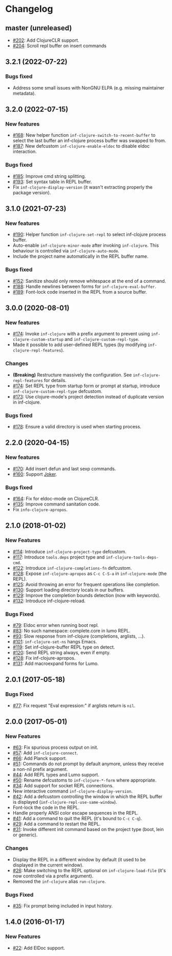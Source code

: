 # Changelog

## master (unreleased)
* [#202](https://github.com/clojure-emacs/inf-clojure/issues/202): Add ClojureCLR support.
* [#204](https://github.com/clojure-emacs/inf-clojure/issues/204): Scroll repl buffer on insert commands


## 3.2.1 (2022-07-22)

### Bugs fixed

* Address some small issues with NonGNU ELPA (e.g. missing maintainer metadata).

## 3.2.0 (2022-07-15)

### New features

* [#168](https://github.com/clojure-emacs/inf-clojure/pull/197): New helper function `inf-clojure-switch-to-recent-buffer` to select the last buffer an inf-clojure process buffer was swapped to from.
* [#187](https://github.com/clojure-emacs/inf-clojure/pull/197): New defcustom `inf-clojure-enable-eldoc` to disable eldoc interaction.

### Bugs fixed

* [#185](https://github.com/clojure-emacs/inf-clojure/issues/185): Improve cmd string splitting.
* [#193](https://github.com/clojure-emacs/inf-clojure/pull/193): Set syntax table in REPL buffer.
* Fix `inf-clojure-display-version` (it wasn't extracting properly the package version).

## 3.1.0 (2021-07-23)

### New features

* [#190](https://github.com/clojure-emacs/inf-clojure/pull/190): Helper function `inf-clojure-set-repl` to select inf-clojure process buffer.
* Auto-enable `inf-clojure-minor-mode` after invoking `inf-clojure`. This behaviour is controlled via `inf-clojure-auto-mode`.
* Include the project name automatically in the REPL buffer name.

### Bugs fixed

* [#152](https://github.com/clojure-emacs/inf-clojure/issues/152): Sanitize should only remove whitespace at the end of a command.
* [#188](https://github.com/clojure-emacs/inf-clojure/pull/188): Handle newlines between forms for `inf-clojure-eval-buffer`.
* [#189](https://github.com/clojure-emacs/inf-clojure/pull/189): Font-lock code inserted in the REPL from a source buffer.

## 3.0.0 (2020-08-01)

### New features

* [#174](https://github.com/clojure-emacs/inf-clojure/pull/174): Invoke `inf-clojure` with a prefix argument to prevent using `inf-clojure-custom-startup` and `inf-clojure-custom-repl-type`.
* Made it possible to add user-defined REPL types (by modifying `inf-clojure-repl-features`).

### Changes

* **(Breaking)** Restructure massively the configuration. See `inf-clojure-repl-features` for details.
* [#174](https://github.com/clojure-emacs/inf-clojure/pull/174): Set REPL type from startup form or prompt at startup, introduce `inf-clojure-custom-repl-type` defcustom.
* [#173](https://github.com/clojure-emacs/inf-clojure/issues/173): Use clojure-mode's project detection instead of duplicate version in inf-clojure.

### Bugs fixed

* [#178](https://github.com/clojure-emacs/inf-clojure/issues/178): Ensure a valid directory is used when starting process.

## 2.2.0 (2020-04-15)

### New features

* [#170](https://github.com/clojure-emacs/inf-clojure/pull/170): Add insert defun and last sexp commands.
* [#160](https://github.com/clojure-emacs/inf-clojure/pull/160): Support [Joker](https://joker-lang.org/).

### Bugs fixed

* [#164](https://github.com/clojure-emacs/inf-clojure/pull/164): Fix for eldoc-mode on ClojureCLR.
* [#135](https://github.com/clojure-emacs/inf-clojure/pull/135): Improve command sanitation code.
* Fix `info-clojure-apropos`.

## 2.1.0 (2018-01-02)

### New Features

* [#114](https://github.com/clojure-emacs/inf-clojure/pull/114): Introduce `inf-clojure-project-type` defcustom.
* [#117](https://github.com/clojure-emacs/inf-clojure/pull/117): Introduce `tools.deps` project type and `inf-clojure-tools-deps-cmd`.
* [#122](https://github.com/clojure-emacs/inf-clojure/pull/122): Introduce `inf-clojure-completions-fn` defcustom.
* [#128](https://github.com/clojure-emacs/inf-clojure/pull/128): Expose `inf-clojure-apropos` as `C-c C-S-a` in `inf-clojure-mode` (the REPL).
* [#125](https://github.com/clojure-emacs/inf-clojure/pull/125): Avoid throwing an error for frequent operations like completion.
* [#130](https://github.com/clojure-emacs/inf-clojure/pull/130): Support loading directory locals in our buffers.
* [#129](https://github.com/clojure-emacs/inf-clojure/pull/129): Improve the completion bounds detection (now with keywords).
* [#132](https://github.com/clojure-emacs/inf-clojure/pull/132): Introduce inf-clojure-reload.

### Bugs Fixed

* [#79](https://github.com/clojure-emacs/inf-clojure/pull/82): Eldoc error when running boot repl.
* [#83](https://github.com/clojure-emacs/inf-clojure/pull/85): No such namespace: complete.core in lumo REPL.
* [#93](https://github.com/clojure-emacs/inf-clojure/pull/93): Slow response from inf-clojure (completions, arglists, ...).
* [#101](https://github.com/clojure-emacs/inf-clojure/pull/101): `inf-clojure-set-ns` hangs Emacs.
* [#119](https://github.com/clojure-emacs/inf-clojure/pull/119): Set inf-clojure-buffer REPL type on detect.
* [#120](https://github.com/clojure-emacs/inf-clojure/pull/120): Send REPL string always, even if empty.
* [#128](https://github.com/clojure-emacs/inf-clojure/pull/128): Fix inf-clojure-apropos.
* [#131](https://github.com/clojure-emacs/inf-clojure/pull/131): Add macroexpand forms for Lumo.

## 2.0.1 (2017-05-18)

### Bugs Fixed

* [#77](https://github.com/clojure-emacs/inf-clojure/pull/77): Fix request "Eval expression:" if arglists return is `nil`.

## 2.0.0 (2017-05-01)

### New Features

* [#63](https://github.com/clojure-emacs/inf-clojure/pull/69): Fix spurious process output on init.
* [#57](https://github.com/clojure-emacs/inf-clojure/pull/68): Add `inf-clojure-connect`.
* [#66](https://github.com/clojure-emacs/inf-clojure/pull/56): Add Planck support.
* [#51](https://github.com/clojure-emacs/inf-clojure/pull/51): Commands do not prompt by default anymore, unless they receive a non-nil prefix argument.
* [#44](https://github.com/clojure-emacs/inf-clojure/pull/44): Add REPL types and Lumo support.
* [#50](https://github.com/clojure-emacs/inf-clojure/pull/50): Rename defcustoms to `inf-clojure-*-form` where appropriate.
* [#34](https://github.com/clojure-emacs/inf-clojure/pull/34): Add support for socket REPL connections.
* New interactive command `inf-clojure-display-version`.
* [#42](https://github.com/clojure-emacs/inf-clojure/issues/42): Add a defcustom controlling the window in which the REPL buffer is displayed (`inf-clojure-repl-use-same-window`).
* Font-lock the code in the REPL.
* Handle properly ANSI color escape sequences in the REPL.
* [#41](https://github.com/clojure-emacs/inf-clojure/issues/41): Add a command to quit the REPL (it's bound to `C-c C-q`).
* [#29](https://github.com/clojure-emacs/inf-clojure/issues/29): Add a command to restart the REPL.
* [#31](https://github.com/clojure-emacs/inf-clojure/issues/31): Invoke different init command based on the project type (boot, lein or generic).

### Changes

* Display the REPL in a different window by default (it used to be displayed in the current window).
* [#26](https://github.com/clojure-emacs/inf-clojure/issues/26): Make switching to the REPL optional on `inf-clojure-load-file` (it's now controlled via a prefix argument).
* Removed the `inf-clojure` alias `run-clojure`.

### Bugs Fixed

* [#35](https://github.com/clojure-emacs/inf-clojure/issues/35): Fix prompt being included in input history.

## 1.4.0 (2016-01-17)

### New Features

* [#22](https://github.com/clojure-emacs/inf-clojure/pull/22): Add ElDoc support.
